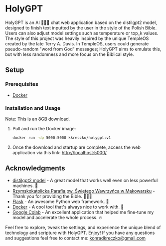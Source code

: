 # HolyGPT

HolyGPT is an AI 🚀🚀🚀 chat web application based on the distilgpt2 model, designed to finish text inputted by the user in the style of the Polish Bible. Users can also adjust model settings such as temperature or top_k values. The style of this project was heavily inspired by the unique TempleOS created by the late Terry A. Davis. In TempleOS, users could generate pseudo-random "word from God" messages; HolyGPT aims to emulate this, but with less randomness and more focus on the Biblical style.

## Setup

### Prerequisites
- [Docker](https://www.docker.com/)

### Installation and Usage
Note: This is an 8GB download.

1. Pull and run the Docker image:

    ```sh
    docker run -dp 5000:5000 kkreczko/holygpt:v1
    ```

2. Once the download and startup are complete, access the web application via this link: [http://localhost:5000/](http://localhost:5000/)

## Acknowledgments

- [distilgpt2 model](https://huggingface.co/distilbert/distilgpt2) - A great model that works well even on less powerful machines. 🤟
- [Rzymskokatolicka Parafia pw. Świętego Wawrzyńca w Mąkowarsku](http://www.makowarsko-parafia.pl/downloads/PS.pdf) - Thank you for providing the Bible. 🙏🙏🙏
- [Flask](https://flask.palletsprojects.com/en/3.0.x/) - An awesome Python web framework. 📯
- [Docker](https://www.docker.com/) - A cool tool that's always nice to work with. 🐳
- [Google Colab](https://colab.research.google.com/) - An excellent application that helped me fine-tune my model and accelerate the whole process. 🔥

Feel free to explore, tweak the settings, and experience the unique blend of technology and scripture with HolyGPT. Enjoy! If you have any questions and suggestions feel free to contact me: konradkreczko@gmail.com

